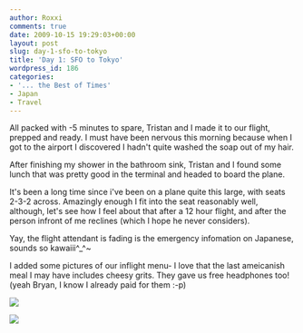 ```yaml
---
author: Roxxi
comments: true
date: 2009-10-15 19:29:03+00:00
layout: post
slug: day-1-sfo-to-tokyo
title: 'Day 1: SFO to Tokyo'
wordpress_id: 186
categories:
- '... the Best of Times'
- Japan
- Travel
---
```


All packed with -5 minutes to spare, Tristan and I made it to our flight, prepped and ready. I must have been nervous this morning because when I got to the airport I discovered I hadn't quite washed the soap out of my hair. 

After finishing my shower in the bathroom sink, Tristan and I found some lunch that was pretty good in the terminal and headed to board the plane. 

It's been a long time since i've been on a plane quite this large, with seats 2-3-2 across. Amazingly enough I fit into the seat reasonably well, although, let's see how I feel about that after a 12 hour flight, and after the person infront of me reclines (which I hope he never considers).

Yay, the flight attendant is fading is the emergency infomation on Japanese, sounds so kawaiii^_^~

I added some pictures of our inflight menu- I love that the last ameicanish meal I may have includes cheesy grits. They gave us free headphones too! (yeah Bryan, I know I already paid for them :-p)


[![](/img/2009/10/p_2048_1536_9BB040C1-00B3-4651-AF73-B3D4359E7AD7.jpeg)](/img/2009/10/p_2048_1536_9BB040C1-00B3-4651-AF73-B3D4359E7AD7.jpeg)  
  
[![](/img/2009/10/p_2048_1536_F4AB47EE-183B-4E16-9A9B-30FC989B80A3.jpeg)](/img/2009/10/p_2048_1536_F4AB47EE-183B-4E16-9A9B-30FC989B80A3.jpeg)
